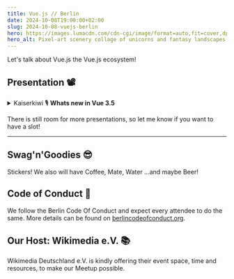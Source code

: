 ```yaml
---
title: Vue.js // Berlin
date: 2024-10-08T19:00:00+02:00
slug: 2024-10-08-vuejs-berlin
hero: https://images.lumacdn.com/cdn-cgi/image/format=auto,fit=cover,dpr=1,background=white,quality=75,width=384/calendar-cover-images/gl/2813b1e7-228a-4c96-8fe4-ddc5e26e6ca3
hero_alt: Pixel-art scenery collage of unicorns and fantasy landscapes in reduces colors with a Vuejs Logo blended on top of it.
---
```

Let's talk about Vue.js the Vue.js ecosystem!

## Presentation 📽️

<details>
  <summary>
    Kaiserkiwi
    <span title="Talk">🎙</span>
    <strong>Whats new in Vue 3.5</strong>
  </summary>
  <p>We will learn about the newest goodies in Vue 3.5, and - just maybe - also a bit about how Laravel and Vue work together.</p>
</details>

There is still room for more presentations, so let me know if you want to have a slot!

---

## Swag'n'Goodies 😎

Stickers! We also will have Coffee, Mate, Water …and maybe Beer!

## Code of Conduct 🫶

We follow the Berlin Code Of Conduct and expect every attendee to do the same. More details can be found on [berlincodeofconduct.org](http://berlincodeofconduct.org).

## Our Host: Wikimedia e.V. 📚

Wikimedia Deutschland e.V. is kindly offering their event space, time and resources, to make our Meetup possible.

